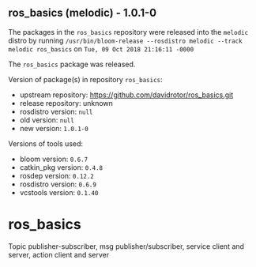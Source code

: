 ## ros_basics (melodic) - 1.0.1-0

The packages in the `ros_basics` repository were released into the `melodic` distro by running `/usr/bin/bloom-release --rosdistro melodic --track melodic ros_basics` on `Tue, 09 Oct 2018 21:16:11 -0000`

The `ros_basics` package was released.

Version of package(s) in repository `ros_basics`:

- upstream repository: https://github.com/davidrotor/ros_basics.git
- release repository: unknown
- rosdistro version: `null`
- old version: `null`
- new version: `1.0.1-0`

Versions of tools used:

- bloom version: `0.6.7`
- catkin_pkg version: `0.4.8`
- rosdep version: `0.12.2`
- rosdistro version: `0.6.9`
- vcstools version: `0.1.40`


# ros_basics
Topic publisher-subscriber, msg publisher/subscriber, service client and server, action client and server
